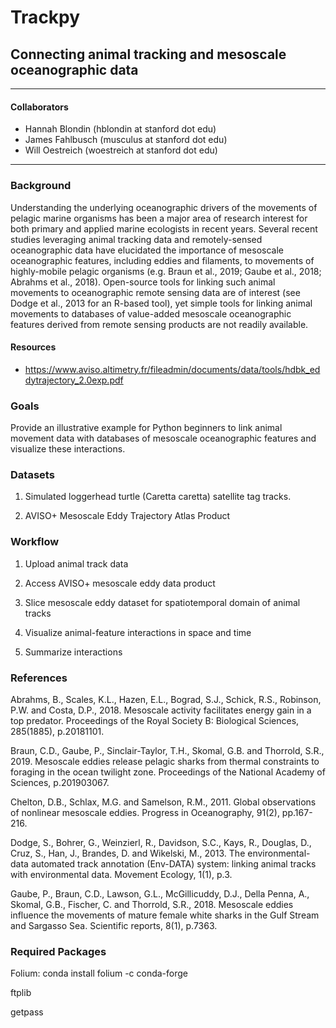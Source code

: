 # Trackpy

## Connecting animal tracking and mesoscale oceanographic data
***

#### Collaborators

+ Hannah Blondin (hblondin at stanford dot edu)
+ James Fahlbusch (musculus at stanford dot edu)
+ Will Oestreich (woestreich at stanford dot edu)

***

### Background

Understanding the underlying oceanographic drivers of the movements of pelagic marine organisms has been a major area of research interest for both primary and applied marine ecologists in recent years. Several recent studies leveraging animal tracking data and remotely-sensed oceanographic data have elucidated the importance of mesoscale oceanographic features, including eddies and filaments, to movements of highly-mobile pelagic organisms (e.g. Braun et al., 2019; Gaube et al., 2018; Abrahms et al., 2018). Open-source tools for linking such animal movements to oceanographic remote sensing data are of interest (see Dodge et al., 2013 for an R-based tool), yet simple tools for linking animal movements to databases of value-added mesoscale oceanographic features derived from remote sensing products are not readily available.

#### Resources

- https://www.aviso.altimetry.fr/fileadmin/documents/data/tools/hdbk_eddytrajectory_2.0exp.pdf

### Goals

Provide an illustrative example for Python beginners to link animal movement data with databases of mesoscale oceanographic features and visualize these interactions.

### Datasets

1. Simulated loggerhead turtle (Caretta caretta) satellite tag tracks.

2. AVISO+ Mesoscale Eddy Trajectory Atlas Product 
 
### Workflow
1. Upload animal track data

2. Access AVISO+ mesoscale eddy data product

3. Slice mesoscale eddy dataset for spatiotemporal domain of animal tracks

4. Visualize animal-feature interactions in space and time

5. Summarize interactions


### References
Abrahms, B., Scales, K.L., Hazen, E.L., Bograd, S.J., Schick, R.S., Robinson, P.W. and Costa, D.P., 2018. Mesoscale activity facilitates energy gain in a top predator. Proceedings of the Royal Society B: Biological Sciences, 285(1885), p.20181101.

Braun, C.D., Gaube, P., Sinclair-Taylor, T.H., Skomal, G.B. and Thorrold, S.R., 2019. Mesoscale eddies release pelagic sharks from thermal constraints to foraging in the ocean twilight zone. Proceedings of the National Academy of Sciences, p.201903067.

Chelton, D.B., Schlax, M.G. and Samelson, R.M., 2011. Global observations of nonlinear mesoscale eddies. Progress in Oceanography, 91(2), pp.167-216.

Dodge, S., Bohrer, G., Weinzierl, R., Davidson, S.C., Kays, R., Douglas, D., Cruz, S., Han, J., Brandes, D. and Wikelski, M., 2013. The environmental-data automated track annotation (Env-DATA) system: linking animal tracks with environmental data. Movement Ecology, 1(1), p.3.

Gaube, P., Braun, C.D., Lawson, G.L., McGillicuddy, D.J., Della Penna, A., Skomal, G.B., Fischer, C. and Thorrold, S.R., 2018. Mesoscale eddies influence the movements of mature female white sharks in the Gulf Stream and Sargasso Sea. Scientific reports, 8(1), p.7363.



### Required Packages
Folium:
conda install folium -c conda-forge

ftplib

getpass


